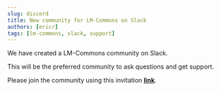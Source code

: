 ```yaml
---
slug: discord
title: New community for LM-Commons on Slack
authors: [ericr]
tags: [lm-commons, slack, support]
---
```

We have created a LM-Commons community on Slack.

This will be the preferred community to ask questions and get support.

Please join the community using this invitation [**link**](https://join.slack.com/t/lm-commons/shared_invite/zt-2gankt2wj-FTS45hp1W~JEj1tWvDsUHQ).